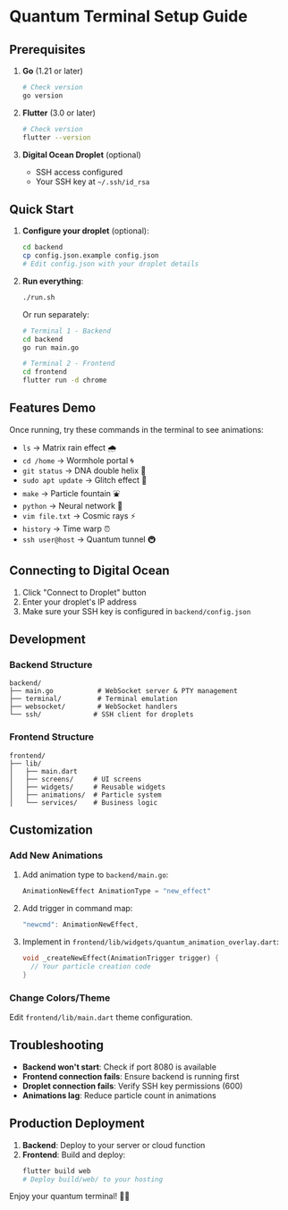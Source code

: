 # Quantum Terminal Setup Guide

## Prerequisites

1. **Go** (1.21 or later)
   ```bash
   # Check version
   go version
   ```

2. **Flutter** (3.0 or later)
   ```bash
   # Check version
   flutter --version
   ```

3. **Digital Ocean Droplet** (optional)
   - SSH access configured
   - Your SSH key at `~/.ssh/id_rsa`

## Quick Start

1. **Configure your droplet** (optional):
   ```bash
   cd backend
   cp config.json.example config.json
   # Edit config.json with your droplet details
   ```

2. **Run everything**:
   ```bash
   ./run.sh
   ```

   Or run separately:
   ```bash
   # Terminal 1 - Backend
   cd backend
   go run main.go

   # Terminal 2 - Frontend
   cd frontend
   flutter run -d chrome
   ```

## Features Demo

Once running, try these commands in the terminal to see animations:

- `ls` → Matrix rain effect 🌧️
- `cd /home` → Wormhole portal 🌀
- `git status` → DNA double helix 🧬
- `sudo apt update` → Glitch effect 🔀
- `make` → Particle fountain ⛲
- `python` → Neural network 🧠
- `vim file.txt` → Cosmic rays ⚡
- `history` → Time warp ⏰
- `ssh user@host` → Quantum tunnel 🚇

## Connecting to Digital Ocean

1. Click "Connect to Droplet" button
2. Enter your droplet's IP address
3. Make sure your SSH key is configured in `backend/config.json`

## Development

### Backend Structure
```
backend/
├── main.go           # WebSocket server & PTY management
├── terminal/         # Terminal emulation
├── websocket/        # WebSocket handlers
└── ssh/             # SSH client for droplets
```

### Frontend Structure
```
frontend/
├── lib/
│   ├── main.dart
│   ├── screens/     # UI screens
│   ├── widgets/     # Reusable widgets
│   ├── animations/  # Particle system
│   └── services/    # Business logic
```

## Customization

### Add New Animations

1. Add animation type to `backend/main.go`:
   ```go
   AnimationNewEffect AnimationType = "new_effect"
   ```

2. Add trigger in command map:
   ```go
   "newcmd": AnimationNewEffect,
   ```

3. Implement in `frontend/lib/widgets/quantum_animation_overlay.dart`:
   ```dart
   void _createNewEffect(AnimationTrigger trigger) {
     // Your particle creation code
   }
   ```

### Change Colors/Theme

Edit `frontend/lib/main.dart` theme configuration.

## Troubleshooting

- **Backend won't start**: Check if port 8080 is available
- **Frontend connection fails**: Ensure backend is running first
- **Droplet connection fails**: Verify SSH key permissions (600)
- **Animations lag**: Reduce particle count in animations

## Production Deployment

1. **Backend**: Deploy to your server or cloud function
2. **Frontend**: Build and deploy:
   ```bash
   flutter build web
   # Deploy build/web/ to your hosting
   ```

Enjoy your quantum terminal! 🚀✨
